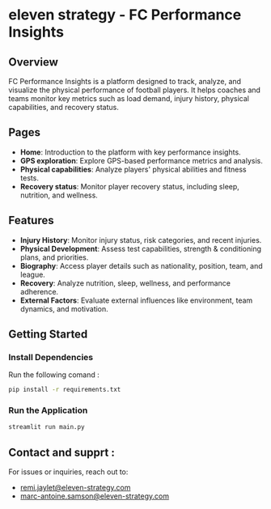 # eleven strategy - FC Performance Insights

## Overview

FC Performance Insights is a platform designed to track, analyze, and visualize the physical performance of football players. It helps coaches and teams monitor key metrics such as load demand, injury history, physical capabilities, and recovery status.

## Pages

- **Home**: Introduction to the platform with key performance insights.
- **GPS exploration**: Explore GPS-based performance metrics and analysis.
- **Physical capabilities**: Analyze players' physical abilities and fitness tests.
- **Recovery status**: Monitor player recovery status, including sleep, nutrition, and wellness.


## Features

- **Injury History**: Monitor injury status, risk categories, and recent injuries.
- **Physical Development**: Assess test capabilities, strength & conditioning plans, and priorities.
- **Biography**: Access player details such as nationality, position, team, and league.
- **Recovery**: Analyze nutrition, sleep, wellness, and performance adherence.
- **External Factors**: Evaluate external influences like environment, team dynamics, and motivation.


## Getting Started

### Install Dependencies

Run the following comand :
```bash
pip install -r requirements.txt
```

### Run the Application

```bash
streamlit run main.py
```


## Contact and supprt : 
For issues or inquiries, reach out to:
- remi.jaylet@eleven-strategy.com
- marc-antoine.samson@eleven-strategy.com
